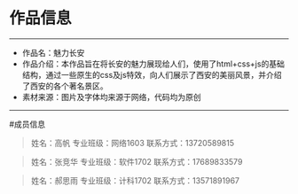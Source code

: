 ﻿# 作品信息

------

 * 作品名：魅力长安
 * 作品介绍：本作品旨在将长安的魅力展现给人们，使用了html+css+js的基础结构，通过一些原生的css及js特效，向人们展示了西安的美丽风景，并介绍了西安的各个著名景区。
 * 素材来源：图片及字体均来源于网络，代码均为原创

------
#成员信息
 > 姓名：高帆
专业班级：网络1603
联系方式：13720589815

> 姓名：张竞华
专业班级：软件1702
联系方式：17689833579


> 姓名：郝思雨
专业班级：计科1702
联系方式：13571891967

